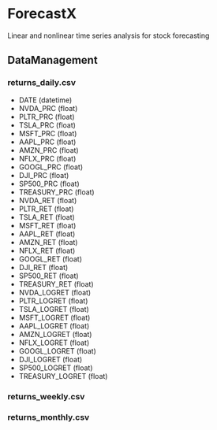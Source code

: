 # ForecastX
Linear and nonlinear time series analysis for stock forecasting

## DataManagement

### returns_daily.csv

* DATE (datetime)
* NVDA_PRC (float)
* PLTR_PRC (float)
* TSLA_PRC (float)
* MSFT_PRC (float)
* AAPL_PRC (float)
* AMZN_PRC (float)
* NFLX_PRC (float)
* GOOGL_PRC (float)
* DJI_PRC (float)
* SP500_PRC (float)
* TREASURY_PRC (float)
* NVDA_RET (float)
* PLTR_RET (float)
* TSLA_RET (float)
* MSFT_RET (float)
* AAPL_RET (float)
* AMZN_RET (float)
* NFLX_RET (float)
* GOOGL_RET (float)
* DJI_RET (float)
* SP500_RET (float)
* TREASURY_RET (float)
* NVDA_LOGRET (float)
* PLTR_LOGRET (float)
* TSLA_LOGRET (float)
* MSFT_LOGRET (float)
* AAPL_LOGRET (float)
* AMZN_LOGRET (float)
* NFLX_LOGRET (float)
* GOOGL_LOGRET (float)
* DJI_LOGRET (float)
* SP500_LOGRET (float)
* TREASURY_LOGRET (float)


### returns_weekly.csv

### returns_monthly.csv

